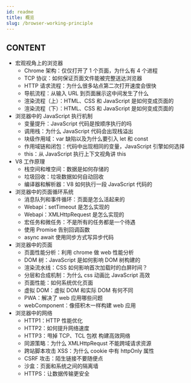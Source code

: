 ```yaml
---
id: readme
title: 概览
slug: /browser-working-principle
---
```


## CONTENT

- 宏观视角上的浏览器
  - Chrome 架构：仅仅打开了 1 个页面，为什么有 4 个进程
  - TCP 协议：如何保证页面文件能被完整送达浏览器
  - HTTP 请求流程：为什么很多站点第二次打开速度会很快
  - 导航流程：从输入 URL 到页面展示这中间发生了什么
  - 渲染流程（上）：HTML、CSS 和 JavaScript 是如何变成页面的
  - 渲染流程（下）：HTML、CSS 和 JavaScript 是如何变成页面的
- 浏览器中的 JavaScript 执行机制
  - 变量提升：JavaScript 代码是按顺序执行的吗
  - 调用栈：为什么 JavaScript 代码会出现栈溢出
  - 块级作用域：var 缺陷以及为什么要引入 let 和 const
  - 作用域链和闭包：代码中出现相同的变量，JavaScript 引擎如何选择
  - this：从 JavaScript 执行上下文视角讲 this
- V8 工作原理
  - 栈空间和堆空间：数据是如何存储的
  - 垃圾回收：垃圾数据如何自动回收
  - 编译器和解析器：V8 如何执行一段 JavaScript 代码的
- 浏览器中的页面循环系统
  - 消息队列和事件循环：页面是怎么活起来的
  - Webapi：setTimeout 是怎么实现的
  - Webapi：XMLHttpRequest 是怎么实现的
  - 宏任务和微任务：不是所有的任务都是一个待遇
  - 使用 Promise 告别回调函数
  - async await 使用同步方式写异步代码
- 浏览器中的页面
  - 页面性能分析：利用 chrome 做 web 性能分析
  - DOM 树：JavaScript 是如何影响 DOM 树构建的
  - 渲染流水线：CSS 如何影响首次加载时的白屏时间？
  - 分层和合成机制：为什么 css 动画比 JavaScript 高效
  - 页面性能：如何系统优化页面
  - 虚拟 DOM：虚拟 DOM 和实际 DOM 有何不同
  - PWA：解决了 web 应用哪些问题
  - webComponent：像搭积木一样构建 web 应用
- 浏览器中的网络
  - HTTP1：HTTP 性能优化
  - HTTP2：如何提升网络速度
  - HTTP3：甩掉 TCP、TCL 包袱 构建高效网络
  - 同源策略：为什么 XMLHttpRequst 不能跨域请求资源
  - 跨站脚本攻击 XSS：为什么 cookie 中有 httpOnly 属性
  - CSRF 攻击：陌生链接不要随便点
  - 沙盒：页面和系统之间的隔离墙
  - HTTPS：让数据传输更安全
